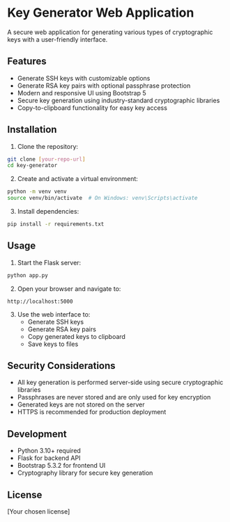 # Key Generator Web Application

A secure web application for generating various types of cryptographic keys with a user-friendly interface.

## Features

- Generate SSH keys with customizable options
- Generate RSA key pairs with optional passphrase protection
- Modern and responsive UI using Bootstrap 5
- Secure key generation using industry-standard cryptographic libraries
- Copy-to-clipboard functionality for easy key access

## Installation

1. Clone the repository:
```bash
git clone [your-repo-url]
cd key-generator
```

2. Create and activate a virtual environment:
```bash
python -m venv venv
source venv/bin/activate  # On Windows: venv\Scripts\activate
```

3. Install dependencies:
```bash
pip install -r requirements.txt
```

## Usage

1. Start the Flask server:
```bash
python app.py
```

2. Open your browser and navigate to:
```
http://localhost:5000
```

3. Use the web interface to:
   - Generate SSH keys
   - Generate RSA key pairs
   - Copy generated keys to clipboard
   - Save keys to files

## Security Considerations

- All key generation is performed server-side using secure cryptographic libraries
- Passphrases are never stored and are only used for key encryption
- Generated keys are not stored on the server
- HTTPS is recommended for production deployment

## Development

- Python 3.10+ required
- Flask for backend API
- Bootstrap 5.3.2 for frontend UI
- Cryptography library for secure key generation

## License

[Your chosen license]
